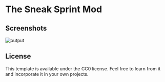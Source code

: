 # The Sneak Sprint Mod

## Screenshots
![output](https://github.com/christolis/the-sneak-mod/assets/26795353/0159fcd3-fdd7-4078-803c-ac0b0d5c0b47)

## License

This template is available under the CC0 license. Feel free to learn from it and incorporate it in your own projects.
